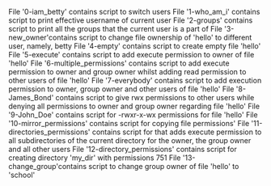 File '0-iam_betty' contains script to switch users
File '1-who_am_i' contains script to print effective username of current user
File '2-groups' contains script to print all the groups that the current user is a part of
File '3-new_owner'contains script to change file ownership of 'hello' to different user, namely, betty
File '4-empty' contains script to create empty file 'hello'
File '5-execute' contains script to add execute permission to owner of file 'hello'
File '6-multiple_permissions' contains script to add execute permission to owner and group owner whilst adding read permission to other users of file 'hello'
File '7-everybody' contains script to add execution permission to owner, group owner and other users of file 'hello'
File '8-James_Bond' contains script to give rwx permissions to other users while denying all permissions to owner and group owner regarding file 'hello'
File '9-John_Doe' contains script for -rwxr-x-wx permissions for file 'hello'
File '10-mirror_permissions' contains script for copying file permissions'
File '11-directories_permissions' contains script for that adds execute permission to all subdirectories of the current directory for the owner, the group owner and all other users
File '12-directory_permissions' contains script for creating directory 'my_dir' with permissions 751
File '13-change_group'contains script to change group owner of file 'hello' to 'school'

